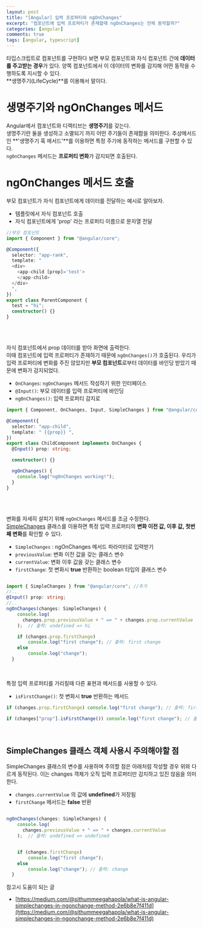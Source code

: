 ```yaml
---
layout: post
title: "[Angular] 입력 프로퍼티와 ngOnChanges"
excerpt: "컴포넌트에 입력 프로퍼티가 존재할때 ngOnChanges는 언제 동작할까?"
categories: [angular]
comments: true
tags: [angular, typescript]
---
```


타입스크립트로 컴포넌트를 구현하다 보면 부모 컴포넌트와 자식 컴포넌트 간에 **데이터를 주고받는 경우**가 있다.
양쪽 컴포넌트에서 이 데이터의 변화를 감지해 어떤 동작을 수행하도록 지시할 수 있다. <br/>
**생명주기(LifeCycle)**를 이용해서 말이다.

# 생명주기와 ngOnChanges 메서드

Angular에서 컴포넌트와 디렉티브는 **생명주기**를 갖는다. <br/>
생명주기란 둘을 생성하고 소멸되기 까지 어떤 주기들이 존재함을 의미한다. 추상메서드인 **'생명주기 훅 메서드'**를 이용하면 특정 주기에 동작하는 메서드를 구현할 수 있다. <br/>
`ngOnChanges` 메서드는 **프로퍼티 변화**가 감지되면 호출된다.

# ngOnChanges 메서드 호출

부모 컴포넌트가 자식 컴포넌트에게 데이터를 전달하는 예시로 알아보자.

- 템플릿에서 자식 컴포넌트 호출
- 자식 컴포넌트에게 'prop' 라는 프로퍼티 이름으로 문자열 전달

```typescript
//부모 컴포넌트
import { Component } from "@angular/core";

@Component({
  selector: "app-rank",
  template: "
  <div>
    <app-child [prop]='test'>
    </app-child>
  </div>
  ",
})
export class ParentComponent {
  test = "hi";
  constructor() {}
}

```

<br/> <br/>

자식 컴포넌트에서 prop 데이터를 받아 화면에 출력한다. <br/>
이때 컴포넌트에 입력 프로퍼티가 존재하기 때문에 `ngOnChanges()`가 호출된다. 우리가 입력 프로퍼티에 변화를 주진 않았지만 **부모 컴포넌트**로부터 데이터를 바인딩 받았기 때문에 변화가 감지되었다.

- `OnChanges`: `ngOnChanges` 메서드 작성하기 위한 인터페이스
- `@Input()`: 부모 데이터를 입력 프로퍼티에 바인딩
- `ngOnChanges()`: 입력 프로퍼티 감지로

```typescript
import { Component, OnChanges, Input, SimpleChanges } from "@angular/core";

@Component({
  selector: "app-child",
  template: " {{prop}} ",
})
export class ChildComponent implements OnChanges {
  @Input() prop: string;

  constructor() {}

  ngOnChanges() {
    console.log("ngOnChanges working!");
  }
}
```

<br/> <br/>

변화를 자세히 살피기 위해 `ngOnChanges` 메서드를 조금 수정한다. <br/>
[SimpleChanges](https://angular.io/api/core/SimpleChange) 클래스를 이용하면 특정 입력 프로퍼티의 **변화 이전 값, 이후 값, 첫번째 변화**를 확인할 수 있다.

- `SimpleChanges` : ngOnChanges 메서드 파라미터로 입력받기
- `previousValue`: 변화 이전 값을 갖는 클래스 변수
- `currentValue`: 변화 이후 값을 갖는 클래스 변수
- `firstChange`: 첫 변화시 **true** 반환하는 boolean 타입의 클래스 변수

```typescript

import { SimpleChanges } from "@angular/core"; //추가
//..
@Input() prop: string;
//..
ngOnChanges(changes: SimpleChanges) {
    console.log(
      changes.prop.previousValue + " => " + changes.prop.currentValue
    );  // 출력: undefined => hi

    if (changes.prop.firstChange)
        console.log("first change"); // 출력: first change
    else
        console.log("change");
  }
```

<br/>

특정 입력 프로퍼티를 가리킬때 다른 표현과 메서드를 사용할 수 있다.

- `isFirstChange()`: 첫 변화시 **true** 반환하는 메서드

```typescript
if (changes.prop.firstChange) console.log("first change"); // 출력: first change

if (changes["prop"].isFirstChange()) console.log("first change"); // 출력: first change
```

<br/>

## SimpleChanges 클래스 객체 사용시 주의해야할 점

SimpleChanges 클래스의 변수를 사용하며 주의할 점은 아래처럼 작성할 경우 위와 다르게 동작된다. 이는 changes 객체가 오직 입력 프로퍼티만 감지하고 있진 않음을 의미한다.

- `changes.currentValue` 의 값에 **undefined**가 저장됨
- `firstChange` 메서드는 **false** 반환

```typescript

ngOnChanges(changes: SimpleChanges) {
    console.log(
      changes.previousValue + " => " + changes.currentValue
    );  // 출력: undefined => undefined


    if (changes.firstChange)
        console.log("first change");
    else
        console.log("change"); // 출력: change
  }
```

참고시 도움이 되는 글

- [https://medium.com/@sithummeegahapola/what-is-angular-simplechanges-in-ngonchange-method-2e6b8e7f411d](https://medium.com/@sithummeegahapola/what-is-angular-simplechanges-in-ngonchange-method-2e6b8e7f411d)
